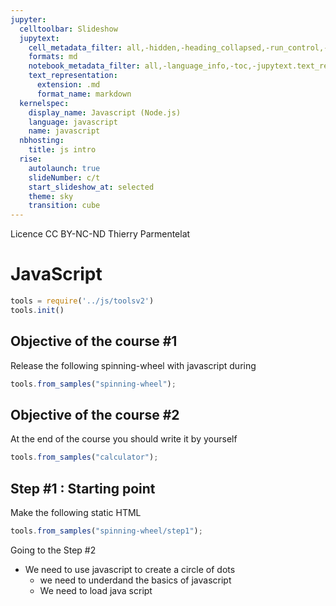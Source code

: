 ```yaml
---
jupyter:
  celltoolbar: Slideshow
  jupytext:
    cell_metadata_filter: all,-hidden,-heading_collapsed,-run_control,-trusted
    formats: md
    notebook_metadata_filter: all,-language_info,-toc,-jupytext.text_representation.jupytext_version,-jupytext.text_representation.format_version
    text_representation:
      extension: .md
      format_name: markdown
  kernelspec:
    display_name: Javascript (Node.js)
    language: javascript
    name: javascript
  nbhosting:
    title: js intro
  rise:
    autolaunch: true
    slideNumber: c/t
    start_slideshow_at: selected
    theme: sky
    transition: cube
---
```


<div class="licence">
<span>Licence CC BY-NC-ND</span>
<span>Thierry Parmentelat</span>
</div>

<!-- #region slideshow={"slide_type": ""} -->
# JavaScript
<!-- #endregion -->

```javascript
tools = require('../js/toolsv2')
tools.init()
```

<!-- #region slideshow={"slide_type": "slide"} -->
## Objective of the course #1

Release the following spinning-wheel with javascript during
<!-- #endregion -->

```javascript
tools.from_samples("spinning-wheel");
```

<!-- #region slideshow={"slide_type": "slide"} -->
## Objective of the course #2

At the end of the course you should write it by yourself
<!-- #endregion -->

```javascript
tools.from_samples("calculator");
```

<!-- #region slideshow={"slide_type": "slide"} -->
## Step #1 : Starting point

Make the following static HTML
<!-- #endregion -->

```javascript
tools.from_samples("spinning-wheel/step1");
```

<!-- #region slideshow={"slide_type": "slide"} -->
Going to the Step #2

 * We need to use javascript to create a circle of dots
   * we need to underdand the basics of javascript
   * We need to load java script

<!-- #endregion -->